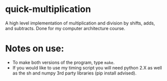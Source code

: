 quick-multiplication
====================

A high level implementation of multiplication and division by shifts, adds, 
and subtracts. Done for my computer architecture course.

Notes on use:
============
- To make both versions of the program, type `make`.
- If you would like to use my timing script you will need python 2.X 
as well as the sh and numpy 3rd party libraries (pip install advised).